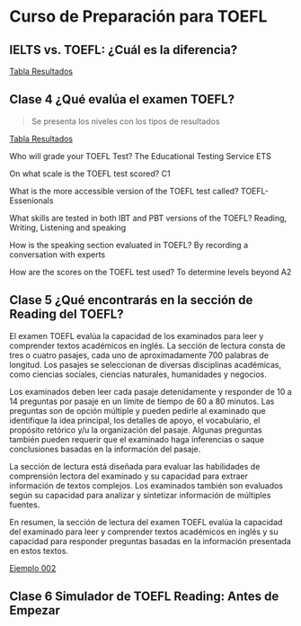 
# Curso de Preparación para TOEFL


## IELTS vs. TOEFL: ¿Cuál es la diferencia?

[Tabla Resultados](Ejemplo_dos.png)


## Clase 4 ¿Qué evalúa el examen TOEFL? 

> Se presenta los niveles con los tipos de resultados 

[Tabla Resultados](./Resultados_Niveles_TOEFL.png)


Who will grade your TOEFL Test?
The Educational Testing Service ETS

On what scale is the TOEFL test scored?
C1 

What is the more accessible version of the TOEFL test called?
TOEFL-Essenionals

What skills are tested in both IBT and PBT versions of the TOEFL?
Reading, Writing, Listening and speaking 

How is the speaking section evaluated in TOEFL?
By recording a conversation with experts

How are the scores on the TOEFL test used?
To determine levels beyond A2


## Clase 5  ¿Qué encontrarás en la sección de Reading del TOEFL?

El examen TOEFL evalúa la capacidad de los examinados para leer y comprender textos académicos en inglés. La sección de lectura consta de tres o cuatro pasajes, cada uno de aproximadamente 700 palabras de longitud. Los pasajes se seleccionan de diversas disciplinas académicas, como ciencias sociales, ciencias naturales, humanidades y negocios.

Los examinados deben leer cada pasaje detenidamente y responder de 10 a 14 preguntas por pasaje en un límite de tiempo de 60 a 80 minutos. Las preguntas son de opción múltiple y pueden pedirle al examinado que identifique la idea principal, los detalles de apoyo, el vocabulario, el propósito retórico y/u la organización del pasaje. Algunas preguntas también pueden requerir que el examinado haga inferencias o saque conclusiones basadas en la información del pasaje.

La sección de lectura está diseñada para evaluar las habilidades de comprensión lectora del examinado y su capacidad para extraer información de textos complejos. Los examinados también son evaluados según su capacidad para analizar y sintetizar información de múltiples fuentes.

En resumen, la sección de lectura del examen TOEFL evalúa la capacidad del examinado para leer y comprender textos académicos en inglés y su capacidad para responder preguntas basadas en la información presentada en estos textos.

[Ejemplo 002](./toelf_002.png)

## Clase 6 Simulador de TOEFL Reading: Antes de Empezar